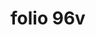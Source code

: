 ---
layout: edition
title: folio 96v
manuscript: Florence, Biblioteca Marucelliana, Carte Rajna XIX.15
sigla: R
iip: r096v.tif
milestone: 192
---